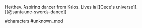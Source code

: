 He/they. Aspiring dancer from Kalos. Lives in [[Cece's universe]]. [[@santalune-swords-dance]]

#characters #unknown_mod 